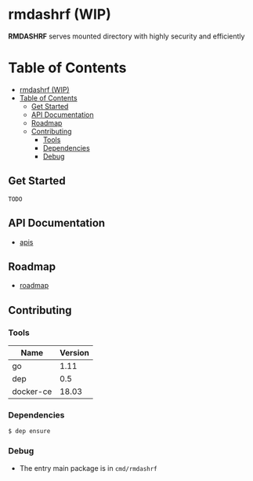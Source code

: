 # rmdashrf (WIP)

**RMDASHRF** serves mounted directory with highly security and efficiently

Table of Contents
=================

<!--ts-->
   * [rmdashrf (WIP)](#rmdashrf-wip)
   * [Table of Contents](#table-of-contents)
      * [Get Started](#get-started)
      * [API Documentation](#api-documentation)
      * [Roadmap](#roadmap)
      * [Contributing](#contributing)
         * [Tools](#tools)
         * [Dependencies](#dependencies)
         * [Debug](#debug)

<!-- Added by: matt, at: 2018-09-24T01:03+08:00 -->

<!--te-->

## Get Started

```
TODO
```

## API Documentation

- [apis](https://github.com/yuqingc/rmdashrf/blob/master/docs/apis.md)

## Roadmap

- [roadmap](https://github.com/yuqingc/rmdashrf/blob/master/docs/roadmap.md)


## Contributing

### Tools

|Name|Version|
|-|-|
|go|1.11|
|dep|0.5|
|docker-ce|18.03|


### Dependencies

```
$ dep ensure
```

### Debug

- The entry main package is in `cmd/rmdashrf`
